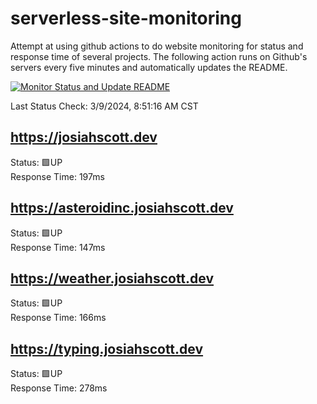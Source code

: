 # serverless-site-monitoring
Attempt at using github actions to do website monitoring for status and response time of several projects. The following action runs on Github's servers every five minutes and automatically updates the README.  

[![Monitor Status and Update README](https://github.com/JosiahSco/serverless-site-monitoring/actions/workflows/monitor.yaml/badge.svg)](https://github.com/JosiahSco/serverless-site-monitoring/actions/workflows/monitor.yaml)

Last Status Check: 3/9/2024, 8:51:16 AM CST

## https://josiahscott.dev
Status: 🟩UP  
Response Time: 197ms

## https://asteroidinc.josiahscott.dev
Status: 🟩UP  
Response Time: 147ms

## https://weather.josiahscott.dev
Status: 🟩UP  
Response Time: 166ms

## https://typing.josiahscott.dev
Status: 🟩UP  
Response Time: 278ms


